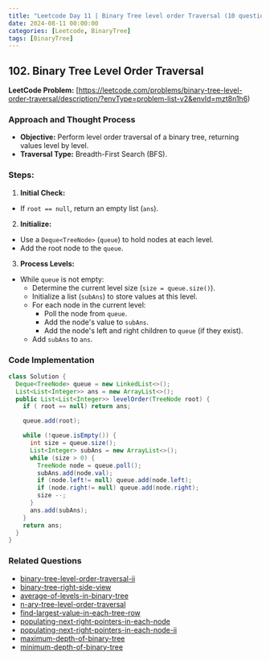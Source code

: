 ```yaml
---
title: "Leetcode Day 11 | Binary Tree level order Traversal (10 questions!)"
date: 2024-08-11 00:00:00
categories: [Leetcode, BinaryTree]
tags: [BinaryTree]
---
```

## 102. Binary Tree Level Order Traversal
**LeetCode Problem:** [https://leetcode.com/problems/binary-tree-level-order-traversal/description/?envType=problem-list-v2&envId=mzt8n1h6)

### Approach and Thought Process
- **Objective:** Perform level order traversal of a binary tree, returning values level by level.
- **Traversal Type:** Breadth-First Search (BFS).

### Steps:
1. **Initial Check:**
  - If `root == null`, return an empty list (`ans`).

2. **Initialize:**
  - Use a `Deque<TreeNode>` (`queue`) to hold nodes at each level.
  - Add the root node to the `queue`.

3. **Process Levels:**
  - While `queue` is not empty:
    - Determine the current level size (`size = queue.size()`).
    - Initialize a list (`subAns`) to store values at this level.
    - For each node in the current level:
      - Poll the node from `queue`.
      - Add the node's value to `subAns`.
      - Add the node's left and right children to `queue` (if they exist).
    - Add `subAns` to `ans`.


### Code Implementation
```java
class Solution {
  Deque<TreeNode> queue = new LinkedList<>();
  List<List<Integer>> ans = new ArrayList<>();
  public List<List<Integer>> levelOrder(TreeNode root) {
    if ( root == null) return ans;

    queue.add(root);

    while (!queue.isEmpty()) {
      int size = queue.size();
      List<Integer> subAns = new ArrayList<>();
      while (size > 0) {
        TreeNode node = queue.poll();
        subAns.add(node.val);
        if (node.left!= null) queue.add(node.left);
        if (node.right!= null) queue.add(node.right);
        size --;
      }
      ans.add(subAns);
    }
    return ans;
  }
}
```

### Related Questions
- [binary-tree-level-order-traversal-ii](https://leetcode.com/problems/binary-tree-level-order-traversal-ii?envType=problem-list-v2&envId=mzt8n1h6)
- [binary-tree-right-side-view](https://leetcode.com/problems/binary-tree-right-side-view?envType=problem-list-v2&envId=mzt8n1h6)
- [average-of-levels-in-binary-tree](https://leetcode.com/problems/average-of-levels-in-binary-tree?envType=problem-list-v2&envId=mzt8n1h6)
- [n-ary-tree-level-order-traversal](https://leetcode.com/problems/n-ary-tree-level-order-traversal?envType=problem-list-v2&envId=mzt8n1h6)
- [find-largest-value-in-each-tree-row](https://leetcode.com/problems/find-largest-value-in-each-tree-row?envType=problem-list-v2&envId=mzt8n1h6)
- [populating-next-right-pointers-in-each-node](https://leetcode.com/problems/populating-next-right-pointers-in-each-node?envType=problem-list-v2&envId=mzt8n1h6)
- [populating-next-right-pointers-in-each-node-ii](https://leetcode.com/problems/populating-next-right-pointers-in-each-node-ii?envType=problem-list-v2&envId=mzt8n1h6)
- [maximum-depth-of-binary-tree](https://leetcode.com/problems/maximum-depth-of-binary-tree?envType=problem-list-v2&envId=mzt8n1h6)
- [minimum-depth-of-binary-tree](https://leetcode.com/problems/minimum-depth-of-binary-tree?envType=problem-list-v2&envId=mzt8n1h6)





